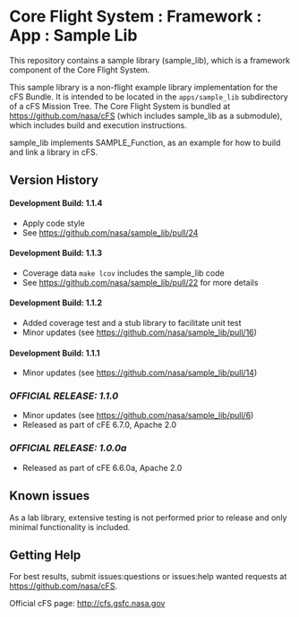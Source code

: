 # Core Flight System : Framework : App : Sample Lib

This repository contains a sample library (sample_lib), which is a framework component of the Core Flight System.

This sample library is a non-flight example library implementation for the cFS Bundle. It is intended to be located in the `apps/sample_lib` subdirectory of a cFS Mission Tree.  The Core Flight System is bundled at https://github.com/nasa/cFS (which includes sample_lib as a submodule), which includes build and execution instructions.

sample_lib implements SAMPLE_Function, as an example for how to build and link a library in cFS.

## Version History

#### Development Build: 1.1.4

- Apply code style
- See https://github.com/nasa/sample_lib/pull/24

#### Development Build: 1.1.3

- Coverage data `make lcov` includes the sample_lib code
- See https://github.com/nasa/sample_lib/pull/22 for more details
 
#### Development Build: 1.1.2

- Added coverage test and a stub library to facilitate unit test
- Minor updates (see https://github.com/nasa/sample_lib/pull/16)

#### Development Build: 1.1.1

- Minor updates (see https://github.com/nasa/sample_lib/pull/14)

### ***OFFICIAL RELEASE: 1.1.0***

- Minor updates (see https://github.com/nasa/sample_lib/pull/6)
- Released as part of cFE 6.7.0, Apache 2.0

### ***OFFICIAL RELEASE: 1.0.0a***

- Released as part of cFE 6.6.0a, Apache 2.0

## Known issues

As a lab library, extensive testing is not performed prior to release and only minimal functionality is included.

## Getting Help

For best results, submit issues:questions or issues:help wanted requests at https://github.com/nasa/cFS.

Official cFS page: http://cfs.gsfc.nasa.gov
